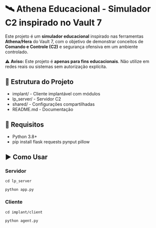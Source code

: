 # 🛰️ Athena Educacional - Simulador C2 inspirado no Vault 7

Este projeto é um **simulador educacional** inspirado nas ferramentas **Athena/Hera** do Vault 7, com o objetivo de demonstrar conceitos de **Comando e Controle (C2)** e segurança ofensiva em um ambiente controlado.

⚠️ **Aviso:** Este projeto é **apenas para fins educacionais**. Não utilize em redes reais ou sistemas sem autorização explícita.

## 📂 Estrutura do Projeto

- implant/ - Cliente implantável com módulos
- lp_server/ - Servidor C2
- shared/ - Configurações compartilhadas
- README.md - Documentação

## 🚀 Requisitos

- Python 3.8+
- pip install flask requests pynput pillow

## ▶️ Como Usar

### Servidor
```
cd lp_server
```
```
python app.py
```
### Cliente
```
cd implant/client
```
```
python agent.py
```
